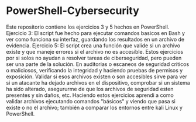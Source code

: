 # PowerShell-Cybersecurity
Este repositorio contiene los ejercicios 3 y 5 hechos en PowerShell.
Ejercicio 3: El script fue hecho para ejecutar comandos basicos en Bash y ver como funciona su interfaz, guardando los resultados en un archivo de evidencia.
Ejercicio 5: El script crea una función que valide si un archivo existe y que maneje errores si el archivo no es accesible.
Estos ejercicios por si solos no ayudan a resolver tareas de ciberseguridad, pero pueden ser una parte de la solución. En auditorias o escaneos de seguridad criticos o maliciosos, verificando la integridad y haciendo pruebas de permisos y exposición. Validar si esos archivos existen o son accesibles sirve para ver si un atacante ha dejado archivos en el dispositivo, comprobar si un sistema ha sido alterado, asegururme de que los archivos de seguridad esten presentes y sin daños, etc.
Haciendo estos ejercicios aprendi a como validar archivos ejecutando comandos "básicos" y viendo que pasa si existe o no el archivo; también a comparar los entornos entre kali Linux y PowerShell.
